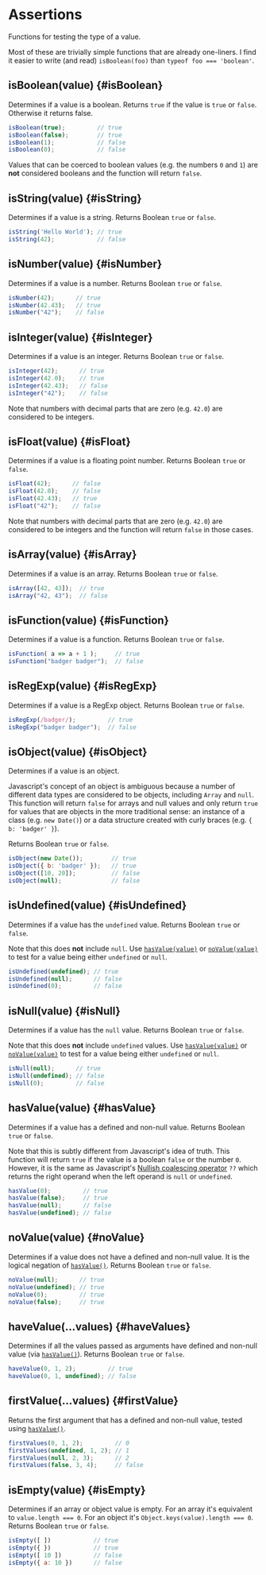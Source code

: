 # Assertions

Functions for testing the type of a value.

Most of these are trivially simple functions that are already one-liners.
I find it easier to write (and read) `isBoolean(foo)` than
`typeof foo === 'boolean'`.

## isBoolean(value) {#isBoolean}

Determines if a value is a boolean. Returns `true` if the value is
`true` or `false`.  Otherwise it returns false.

```js
isBoolean(true);         // true
isBoolean(false);        // true
isBoolean(1);            // false
isBoolean(0);            // false
```

Values that can be coerced to boolean values (e.g. the numbers `0`
and `1`) are **not** considered booleans and the function will return
`false`.

## isString(value) {#isString}

Determines if a value is a string.  Returns Boolean `true` or `false`.

```js
isString('Hello World'); // true
isString(42);            // false
```

## isNumber(value) {#isNumber}

Determines if a value is a number.  Returns Boolean `true` or `false`.

```js
isNumber(42);      // true
isNumber(42.43);   // true
isNumber("42");    // false
```

## isInteger(value) {#isInteger}

Determines if a value is an integer.  Returns Boolean `true` or `false`.

```js
isInteger(42);      // true
isInteger(42.0);    // true
isInteger(42.43);   // false
isInteger("42");    // false
```

Note that numbers with decimal parts that are zero (e.g. `42.0`) are
considered to be integers.

## isFloat(value) {#isFloat}

Determines if a value is a floating point number.  Returns Boolean `true` or
`false`.

```js
isFloat(42);      // false
isFloat(42.0);    // false
isFloat(42.43);   // true
isFloat("42");    // false
```

Note that numbers with decimal parts that are zero (e.g. `42.0`) are
considered to be integers and the function will return `false` in those cases.

## isArray(value) {#isArray}

Determines if a value is an array.  Returns Boolean `true` or `false`.

```js
isArray([42, 43]);  // true
isArray("42, 43");  // false
```

## isFunction(value) {#isFunction}

Determines if a value is a function.  Returns Boolean `true` or `false`.

```js
isFunction( a => a + 1 );     // true
isFunction("badger badger");  // false
```

## isRegExp(value) {#isRegExp}

Determines if a value is a RegExp object.  Returns Boolean `true` or `false`.

```js
isRegExp(/badger/);         // true
isRegExp("badger badger");  // false
```

## isObject(value) {#isObject}

Determines if a value is an object.

Javascript's concept of an object is ambiguous because a number of
different data types are considered to be objects, including `Array`
and `null`.  This function will return `false` for arrays and null
values and only return `true` for values that are objects in the
more traditional sense: an instance of a class (e.g. `new Date()`)
or a data structure created with curly braces (e.g. `{ b: 'badger' }`).

Returns Boolean `true` or `false`.

```js
isObject(new Date());        // true
isObject({ b: 'badger' });   // true
isObject([10, 20]);          // false
isObject(null);              // false
```

## isUndefined(value) {#isUndefined}

Determines if a value has the `undefined` value.  Returns Boolean `true` or
`false`.

Note that this does **not** include `null`. Use [`hasValue(value)`](#hasValue)
or [`noValue(value)`](#noValue) to test for a value being either `undefined`
or `null`.

```js
isUndefined(undefined); // true
isUndefined(null);      // false
isUndefined(0);         // false
```

## isNull(value) {#isNull}

Determines if a value has the `null` value.  Returns Boolean `true` or `false`.

Note that this does **not** include `undefined` values.
Use [`hasValue(value)`](#hasvalue) or [`noValue(value)`](#novalue) to test
for a value being either `undefined` or `null`.

```js
isNull(null);      // true
isNull(undefined); // false
isNull(0);         // false
```

## hasValue(value) {#hasValue}

Determines if a value has a defined and non-null value.  Returns Boolean
`true` or `false`.

Note that this is subtly different from Javascript's idea of truth.  This
function will return `true` if the value is a boolean `false` or the number
`0`.  However, it is the same as Javascript's
[Nullish coalescing operator](https://developer.mozilla.org/en-US/docs/Web/JavaScript/Reference/Operators/Nullish_coalescing)
`??` which returns the right operand when the left operand is `null` or
`undefined`.

```js
hasValue(0);         // true
hasValue(false);     // true
hasValue(null);      // false
hasValue(undefined); // false
```

## noValue(value) {#noValue}

Determines if a value does not have a defined and non-null value.
It is the logical negation of [`hasValue()`](#hasValue).
Returns Boolean `true` or `false`.

```js
noValue(null);      // true
noValue(undefined); // true
noValue(0);         // true
noValue(false);     // true
```

## haveValue(...values) {#haveValues}

Determines if all the values passed as arguments have defined and non-null
value (via [`hasValue()`](#hasValue)). Returns Boolean `true` or `false`.

```js
haveValue(0, 1, 2);         // true
haveValue(0, 1, undefined); // false
```

## firstValue(...values) {#firstValue}

Returns the first argument that has a defined and non-null value, tested using
[`hasValue()`](#hasValue).

```js
firstValues(0, 1, 2);         // 0
firstValues(undefined, 1, 2); // 1
firstValues(null, 2, 3);      // 2
firstValues(false, 3, 4);     // false
```

## isEmpty(value) {#isEmpty}

Determines if an array or object value is empty.  For an array it's equivalent
to `value.length === 0`.  For an object it's `Object.keys(value).length === 0`.
Returns Boolean `true` or `false`.

```js
isEmpty([ ])            // true
isEmpty({ })            // true
isEmpty([ 10 ])         // false
isEmpty({ a: 10 })      // false
```
